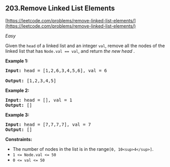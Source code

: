 ## 203.Remove Linked List Elements

[https://leetcode.com/problems/remove-linked-list-elements/](https://leetcode.com/problems/remove-linked-list-elements/)

*Easy*

Given the `head` of a linked list and an integer `val`, remove all the nodes of the linked list that has `Node.val == val`, and return *the new head* .

**Example 1:**

<pre><strong>Input:</strong> head = [1,2,6,3,4,5,6], val = 6

<strong>Output:</strong> [1,2,3,4,5]
</pre>

**Example 2:**

<pre><strong>Input:</strong> head = [], val = 1
<strong>Output:</strong> []
</pre>

**Example 3:**

<pre><strong>Input:</strong> head = [7,7,7,7], val = 7
<strong>Output:</strong> []
</pre>

**Constraints:**

* The number of nodes in the list is in the range`[0, 10<sup>4</sup>]`.
* `1 <= Node.val <= 50`
* `0 <= val <= 50`
